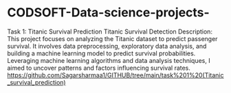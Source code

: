 # CODSOFT-Data-science-projects-
Task 1: Titanic Survival Prediction
Titanic Survival Detection Description: This project focuses on analyzing the Titanic dataset to predict passenger survival. It involves data preprocessing, exploratory data analysis, and building a machine learning model to predict survival probabilities. Leveraging machine learning algorithms and data analysis techniques, I aimed to uncover patterns and factors influencing survival rates.
https://github.com/Sagarsharmaa1/GITHUB/tree/main/task%201%20(Titanic_survival_prediction)
